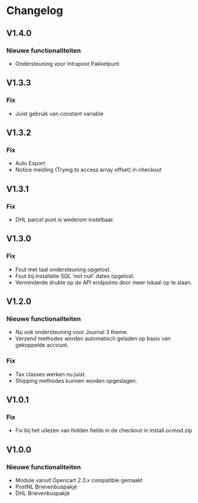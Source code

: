 # Changelog

## V1.4.0

### Nieuwe functionaliteiten

- Ondersteuning voor Intrapost Pakketpunt

## V1.3.3

### Fix

- Juist gebruik van constant variable

## V1.3.2

### Fix

- Auto Export
- Notice melding (Trying to access array offset) in checkout

## V1.3.1

### Fix

- DHL parcel punt is wederom instelbaar.

## V1.3.0

### Fix

- Fout met taal ondersteuning opgelost.
- Fout bij installatie SQL 'not null' dates opgelost.
- Verminderde drukte op de API endpoints door meer lokaal op te slaan.

## V1.2.0

### Nieuwe functionaliteiten

- Nu ook ondersteuning voor Journal 3 theme.
- Verzend methodes worden automatisch geladen op basis van gekoppelde account.

### Fix

- Tax classes werken nu juist.
- Shipping methodes kunnen worden opgeslagen.

## V1.0.1

### Fix

- Fix bij het uilezen van hidden fields in de checkout in install.ocmod.zip

## V1.0.0

### Nieuwe functionaliteiten

- Module vanuit Opencart 2.3.x compatible gemaakt
- PostNL Brievenbuspakje
- DHL Brievenbuspakje
